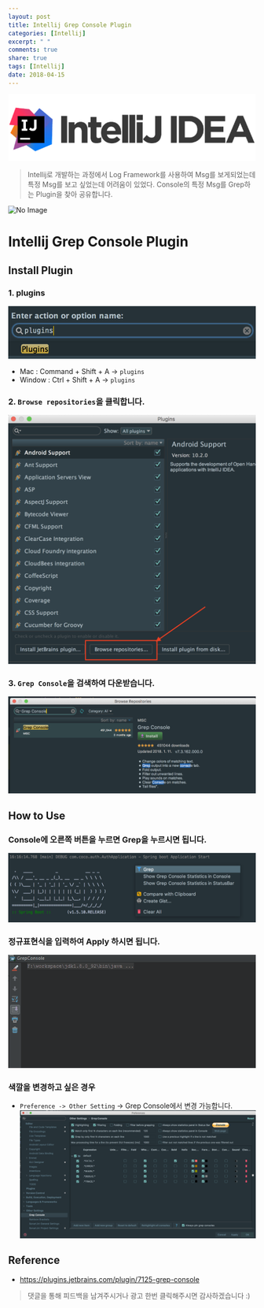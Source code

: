 ```yaml
---
layout: post
title: Intellij Grep Console Plugin
categories: [Intellij]
excerpt: " "
comments: true
share: true
tags: [Intellij]
date: 2018-04-15
---
```


![No Image](/assets/posts/20180328/0.png)

> Intellij로 개발하는 과정에서 Log Framework를 사용하여 Msg를 보게되었는데 특정 Msg를 보고 싶었는데 어려움이 있었다. Console의 특정 Msg를 Grep하는 Plugin을 찾아 공유합니다.

![No Image](/assets/posts/20180415/6.png)

# Intellij Grep Console Plugin

## Install Plugin

### 1. plugins
![No Image](/assets/posts/20180328/2.png)
- Mac : Command + Shift + A -> `plugins`
- Window : Ctrl + Shift + A -> `plugins`

### 2. `Browse repositories`을 클릭합니다.
![No Image](/assets/posts/20180328/3.png)


### 3. `Grep Console`을 검색하여 다운받습니다.
![No Image](/assets/posts/20180415/1.png)


## How to Use

### Console에 오른쪽 버튼을 누르면 Grep을 누르시면 됩니다.
![No Image](/assets/posts/20180415/2.png)

### 정규표현식을 입력하여 Apply 하시면 됩니다.
![No Image](/assets/posts/20180415/4.png)

### 색깔을 변경하고 싶은 경우
- `Preference -> Other Setting` -> Grep Console에서 변경 가능합니다.
![No Image](/assets/posts/20180415/5.png)

## Reference
- <https://plugins.jetbrains.com/plugin/7125-grep-console>


> 댓글을 통해 피드백을 남겨주시거나 광고 한번 클릭해주시면 감사하겠습니다 :)